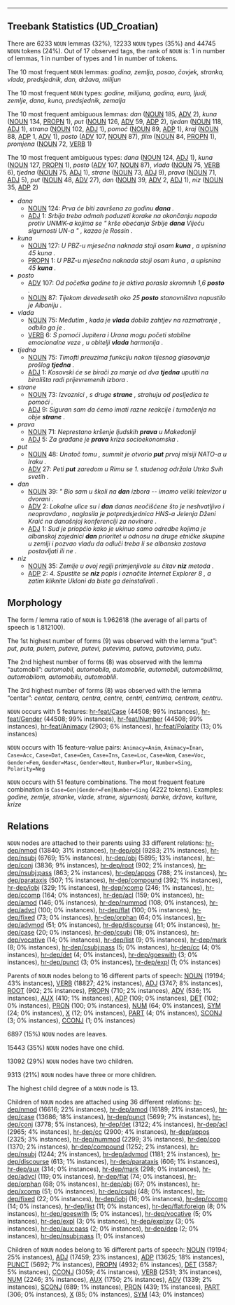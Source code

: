 

--------------------------------------------------------------------------------

## Treebank Statistics (UD_Croatian)

There are 6233 `NOUN` lemmas (32%), 12233 `NOUN` types (35%) and 44745 `NOUN` tokens (24%).
Out of 17 observed tags, the rank of `NOUN` is: 1 in number of lemmas, 1 in number of types and 1 in number of tokens.

The 10 most frequent `NOUN` lemmas: <em>godina, zemlja, posao, čovjek, stranka, vlada, predsjednik, dan, država, milijun</em>

The 10 most frequent `NOUN` types:  <em>godine, milijuna, godina, eura, ljudi, zemlje, dana, kuna, predsjednik, zemalja</em>

The 10 most frequent ambiguous lemmas: <em>dan</em> ([NOUN]() 185, [ADV]() 2), <em>kuna</em> ([NOUN]() 134, [PROPN]() 1), <em>put</em> ([NOUN]() 126, [ADV]() 59, [ADP]() 2), <em>tjedan</em> ([NOUN]() 118, [ADJ]() 1), <em>strana</em> ([NOUN]() 102, [ADJ]() 1), <em>pomoć</em> ([NOUN]() 89, [ADP]() 1), <em>kraj</em> ([NOUN]() 88, [ADP]() 1, [ADV]() 1), <em>posto</em> ([ADV]() 107, [NOUN]() 87), <em>film</em> ([NOUN]() 84, [PROPN]() 1), <em>promjena</em> ([NOUN]() 72, [VERB]() 1)

The 10 most frequent ambiguous types:  <em>dana</em> ([NOUN]() 124, [ADJ]() 1), <em>kuna</em> ([NOUN]() 127, [PROPN]() 1), <em>posto</em> ([ADV]() 107, [NOUN]() 87), <em>vlada</em> ([NOUN]() 75, [VERB]() 6), <em>tjedna</em> ([NOUN]() 75, [ADJ]() 1), <em>strane</em> ([NOUN]() 73, [ADJ]() 9), <em>prava</em> ([NOUN]() 71, [ADJ]() 5), <em>put</em> ([NOUN]() 48, [ADV]() 27), <em>dan</em> ([NOUN]() 39, [ADV]() 2, [ADJ]() 1), <em>niz</em> ([NOUN]() 35, [ADP]() 2)


* <em>dana</em>
  * [NOUN]() 124: <em>Prva će biti završena za godinu <b>dana</b> .</em>
  * [ADJ]() 1: <em>Srbija treba odmah poduzeti korake na okončanju napada protiv UNMIK-a kojima se " krše obećanja Srbije <b>dana</b> Vijeću sigurnosti UN-a " , kazao je Rossin .</em>
* <em>kuna</em>
  * [NOUN]() 127: <em>U PBZ-u mjesečna naknada stoji osam <b>kuna</b> , a upisnina 45 kuna .</em>
  * [PROPN]() 1: <em>U PBZ-u mjesečna naknada stoji osam kuna , a upisnina 45 <b>kuna</b> .</em>
* <em>posto</em>
  * [ADV]() 107: <em>Od početka godine ta je aktiva porasla skromnih 1,6 <b>posto</b> .</em>
  * [NOUN]() 87: <em>Tijekom devedesetih oko 25 <b>posto</b> stanovništva napustilo je Albaniju .</em>
* <em>vlada</em>
  * [NOUN]() 75: <em>Međutim , kada je <b>vlada</b> dobila zahtjev na razmatranje , odbila ga je .</em>
  * [VERB]() 6: <em>S pomoći Jupitera i Urana mogu početi stabilne emocionalne veze , u obitelji <b>vlada</b> harmonija .</em>
* <em>tjedna</em>
  * [NOUN]() 75: <em>Timofti preuzima funkciju nakon tijesnog glasovanja prošlog <b>tjedna</b> .</em>
  * [ADJ]() 1: <em>Kosovski će se birači za manje od dva <b>tjedna</b> uputiti na birališta radi prijevremenih izbora .</em>
* <em>strane</em>
  * [NOUN]() 73: <em>Izvoznici , s druge <b>strane</b> , strahuju od posljedica te pomoći .</em>
  * [ADJ]() 9: <em>Siguran sam da ćemo imati razne reakcije i tumačenja na obje <b>strane</b> .</em>
* <em>prava</em>
  * [NOUN]() 71: <em>Neprestano kršenje ljudskih <b>prava</b> u Makedoniji</em>
  * [ADJ]() 5: <em>Za građane je <b>prava</b> kriza socioekonomska .</em>
* <em>put</em>
  * [NOUN]() 48: <em>Unatoč tomu , summit je otvorio <b>put</b> prvoj misiji NATO-a u Iraku .</em>
  * [ADV]() 27: <em>Peti <b>put</b> zaredom u Rimu se 1. studenog održala Utrka Svih svetih .</em>
* <em>dan</em>
  * [NOUN]() 39: <em>" Bio sam u školi na <b>dan</b> izbora -- imamo veliki televizor u dvorani .</em>
  * [ADV]() 2: <em>Lokalne ulice su i <b>dan</b> danas neočišćene što je neshvatljivo i neopravdano , naglasila je potpredsjednica HNS-a Jelenja Dženi Kraić na današnjoj konferenciji za novinare .</em>
  * [ADJ]() 1: <em>Sud je priopćio kako je ukinuo samo odredbe kojima je albanskoj zajednici <b>dan</b> prioritet u odnosu na druge etničke skupine u zemlji i pozvao vladu da odluči treba li se albanska zastava postavljati ili ne .</em>
* <em>niz</em>
  * [NOUN]() 35: <em>Zemlje u ovoj regiji primjenjivale su čitav <b>niz</b> metoda .</em>
  * [ADP]() 2: <em>4. Spustite se <b>niz</b> popis i označite Internet Explorer 8 , a zatim kliknite Ukloni da biste ga deinstalirali .</em>

## Morphology

The form / lemma ratio of `NOUN` is 1.962618 (the average of all parts of speech is 1.812100).

The 1st highest number of forms (9) was observed with the lemma “put”: <em>put, puta, putem, puteve, putevi, putevima, putova, putovima, putu</em>.

The 2nd highest number of forms (8) was observed with the lemma “automobil”: <em>automobil, automobila, automobile, automobili, automobilima, automobilom, automobilu, automoblili</em>.

The 3rd highest number of forms (8) was observed with the lemma “centar”: <em>centar, centara, centra, centre, centri, centrima, centrom, centru</em>.

`NOUN` occurs with 5 features: [hr-feat/Case]() (44508; 99% instances), [hr-feat/Gender]() (44508; 99% instances), [hr-feat/Number]() (44508; 99% instances), [hr-feat/Animacy]() (2903; 6% instances), [hr-feat/Polarity]() (13; 0% instances)

`NOUN` occurs with 15 feature-value pairs: `Animacy=Anim`, `Animacy=Inan`, `Case=Acc`, `Case=Dat`, `Case=Gen`, `Case=Ins`, `Case=Loc`, `Case=Nom`, `Case=Voc`, `Gender=Fem`, `Gender=Masc`, `Gender=Neut`, `Number=Plur`, `Number=Sing`, `Polarity=Neg`

`NOUN` occurs with 51 feature combinations.
The most frequent feature combination is `Case=Gen|Gender=Fem|Number=Sing` (4222 tokens).
Examples: <em>godine, zemlje, stranke, vlade, strane, sigurnosti, banke, države, kulture, krize</em>


## Relations

`NOUN` nodes are attached to their parents using 33 different relations: [hr-dep/nmod]() (13840; 31% instances), [hr-dep/obl]() (9283; 21% instances), [hr-dep/nsubj]() (6769; 15% instances), [hr-dep/obj]() (5895; 13% instances), [hr-dep/conj]() (3836; 9% instances), [hr-dep/root]() (902; 2% instances), [hr-dep/nsubj:pass]() (863; 2% instances), [hr-dep/appos]() (788; 2% instances), [hr-dep/parataxis]() (507; 1% instances), [hr-dep/compound]() (392; 1% instances), [hr-dep/iobj]() (329; 1% instances), [hr-dep/xcomp]() (246; 1% instances), [hr-dep/ccomp]() (164; 0% instances), [hr-dep/acl]() (159; 0% instances), [hr-dep/amod]() (146; 0% instances), [hr-dep/nummod]() (108; 0% instances), [hr-dep/advcl]() (100; 0% instances), [hr-dep/flat]() (100; 0% instances), [hr-dep/fixed]() (73; 0% instances), [hr-dep/orphan]() (64; 0% instances), [hr-dep/advmod]() (51; 0% instances), [hr-dep/discourse]() (41; 0% instances), [hr-dep/case]() (20; 0% instances), [hr-dep/csubj]() (18; 0% instances), [hr-dep/vocative]() (14; 0% instances), [hr-dep/list]() (9; 0% instances), [hr-dep/mark]() (8; 0% instances), [hr-dep/csubj:pass]() (5; 0% instances), [hr-dep/cc]() (4; 0% instances), [hr-dep/det]() (4; 0% instances), [hr-dep/goeswith]() (3; 0% instances), [hr-dep/punct]() (3; 0% instances), [hr-dep/expl]() (1; 0% instances)

Parents of `NOUN` nodes belong to 16 different parts of speech: [NOUN]() (19194; 43% instances), [VERB]() (18827; 42% instances), [ADJ]() (3747; 8% instances), [ROOT]() (902; 2% instances), [PROPN]() (710; 2% instances), [ADV]() (536; 1% instances), [AUX]() (410; 1% instances), [ADP]() (109; 0% instances), [DET]() (102; 0% instances), [PRON]() (100; 0% instances), [NUM]() (64; 0% instances), [SYM]() (24; 0% instances), [X]() (12; 0% instances), [PART]() (4; 0% instances), [SCONJ]() (3; 0% instances), [CCONJ]() (1; 0% instances)

6897 (15%) `NOUN` nodes are leaves.

15443 (35%) `NOUN` nodes have one child.

13092 (29%) `NOUN` nodes have two children.

9313 (21%) `NOUN` nodes have three or more children.

The highest child degree of a `NOUN` node is 13.

Children of `NOUN` nodes are attached using 36 different relations: [hr-dep/nmod]() (16616; 22% instances), [hr-dep/amod]() (16189; 21% instances), [hr-dep/case]() (13686; 18% instances), [hr-dep/punct]() (5699; 7% instances), [hr-dep/conj]() (3778; 5% instances), [hr-dep/det]() (3122; 4% instances), [hr-dep/acl]() (2965; 4% instances), [hr-dep/cc]() (2900; 4% instances), [hr-dep/appos]() (2325; 3% instances), [hr-dep/nummod]() (2299; 3% instances), [hr-dep/cop]() (1370; 2% instances), [hr-dep/compound]() (1252; 2% instances), [hr-dep/nsubj]() (1244; 2% instances), [hr-dep/advmod]() (1181; 2% instances), [hr-dep/discourse]() (613; 1% instances), [hr-dep/parataxis]() (606; 1% instances), [hr-dep/aux]() (314; 0% instances), [hr-dep/mark]() (298; 0% instances), [hr-dep/advcl]() (119; 0% instances), [hr-dep/flat]() (74; 0% instances), [hr-dep/orphan]() (68; 0% instances), [hr-dep/obj]() (67; 0% instances), [hr-dep/xcomp]() (51; 0% instances), [hr-dep/csubj]() (48; 0% instances), [hr-dep/fixed]() (22; 0% instances), [hr-dep/iobj]() (16; 0% instances), [hr-dep/ccomp]() (14; 0% instances), [hr-dep/list]() (11; 0% instances), [hr-dep/flat:foreign]() (8; 0% instances), [hr-dep/goeswith]() (5; 0% instances), [hr-dep/vocative]() (5; 0% instances), [hr-dep/expl]() (3; 0% instances), [hr-dep/expl:pv]() (3; 0% instances), [hr-dep/aux:pass]() (2; 0% instances), [hr-dep/dep]() (2; 0% instances), [hr-dep/nsubj:pass]() (1; 0% instances)

Children of `NOUN` nodes belong to 16 different parts of speech: [NOUN]() (19194; 25% instances), [ADJ]() (17459; 23% instances), [ADP]() (13625; 18% instances), [PUNCT]() (5692; 7% instances), [PROPN]() (4932; 6% instances), [DET]() (3587; 5% instances), [CCONJ]() (3059; 4% instances), [VERB]() (2531; 3% instances), [NUM]() (2246; 3% instances), [AUX]() (1750; 2% instances), [ADV]() (1339; 2% instances), [SCONJ]() (689; 1% instances), [PRON]() (439; 1% instances), [PART]() (306; 0% instances), [X]() (85; 0% instances), [SYM]() (43; 0% instances)

